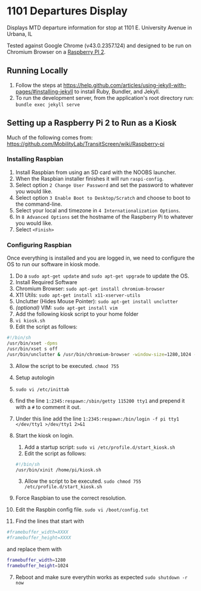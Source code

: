 # 1101 Departures Display
Displays MTD departure information for stop at 1101 E. University Avenue in Urbana, IL

Tested against Google Chrome (v43.0.2357.124) and designed to be run on Chromium Browser on a [Raspberry PI 2](https://www.raspberrypi.org/).

## Running Locally
1. Follow the steps at
https://help.github.com/articles/using-jekyll-with-pages/#installing-jekyll
to install Ruby, Bundler, and Jekyll.
2. To run the development server, from the application's root directory run: `bundle exec jekyll serve`

## Setting up a Raspberry Pi 2 to Run as a Kiosk
Much of the following comes from: https://github.com/MobilityLab/TransitScreen/wiki/Raspberry-pi
### Installing Raspbian
1. Install Raspbian from using an SD card with the NOOBS launcher.
2. When the Raspbian installer finishes it will run `raspi-config`.
  1. Select option `2 Change User Password` and set the password to whatever you would like.
  2. Select option `3 Enable Boot to Desktop/Scratch` and choose to boot to the command-line.
  3. Select your local and timezone in `4 Internationalization Options`.
  4. In `8 Advanced Options` set the hostname of the Raspberry Pi to whatever you would like.
3. Select `<Finish>`

### Configuring Raspbian
Once everything is installed and you are logged in, we need to configure the OS to run our software in kiosk mode.

1. Do a `sudo apt-get update` and `sudo apt-get upgrade` to update the OS.
2. Install Required Software
  1. Chromium Browser: `sudo apt-get install chromium-browser`
  2. X11 Utils: `sudo apt-get install x11-xserver-utils`
  3. Unclutter (Hides Mouse Pointer): `sudo apt-get install unclutter`
  3. *(optional)* VIM: `sudo apt-get install vim`
3. Add the following kiosk script to your home folder
  1. `vi kiosk.sh`
  2. Edit the script as follows:
  ```bash
  #!/bin/sh
  /usr/bin/xset -dpms
  /usr/bin/xset s off
  /usr/bin/unclutter & /usr/bin/chromium-browser -window-size=1280,1024 -kiosk http://cumtd.github.io/1101DeparturesDisplay/
  ```
  3. Allow the script to be executed. `chmod 755`

4. Setup autologin
  1. `sudo vi /etc/inittab`
  2. find the line `1:2345:respawn:/sbin/getty 115200 tty1` and prepend it with a `#` to comment it out.
  3. Under this line add the line `1:2345:respawn:/bin/login -f pi tty1 </dev/tty1 >/dev/tty1 2>&1`
5. Start the kiosk on login.
	1. Add a startup script: `sudo vi /etc/profile.d/start_kiosk.sh`
	2. Edit the script as follows:
	```bash
	#!/bin/sh
	/usr/bin/xinit /home/pi/kiosk.sh
	```
	3. Allow the script to be executed. `sudo chmod 755 /etc/profile.d/start_kiosk.sh`
6. Force Raspbian to use the correct resolution.
  1. Edit the Raspbin config file. `sudo vi /boot/config.txt`
  2. Find the lines that start with
  ```bash
  #framebuffer_width=XXXX
  #framebuffer_height=XXXX
  ```
  and replace them with
  ```bash
  framebuffer_width=1280
  framebuffer_height=1024
  ```
7. Reboot and make sure everythin works as expected `sudo shutdown -r now`